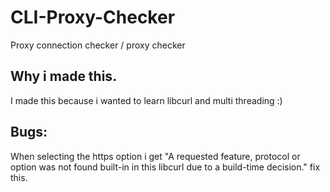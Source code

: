 # CLI-Proxy-Checker
Proxy connection checker /  proxy checker

## Why i made this.

I made this because i wanted to learn libcurl and multi threading :)

## Bugs:
When selecting the https option i get "A requested feature, protocol or option was not found built-in in this libcurl due to a build-time decision." fix this.
